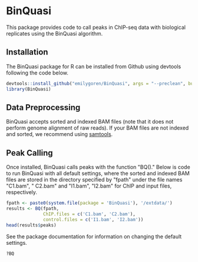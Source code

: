 # BinQuasi

This package provides code to call peaks in ChIP-seq data with biological replicates using the BinQuasi algorithm.

## Installation

The BinQuasi package for R can be installed from Github using devtools following the code below.

```R
devtools::install_github("emilygoren/BinQuasi", args = "--preclean", build_vignettes = TRUE)
library(BinQuasi)
```

## Data Preprocessing

BinQuasi accepts sorted and indexed BAM files (note that it does not perform genome alignment of raw reads). If your BAM files are not indexed and sorted, we recommend using [samtools](http://www.htslib.org/).


## Peak Calling

Once installed, BinQuasi calls peaks with the function "BQ()." Below is code to run BinQuasi with all default settings, where the sorted and indexed BAM files are stored in the directory specified by "fpath" under the file names "C1.bam", "
C2.bam" and "I1.bam", "I2.bam" for ChIP and input files, respectively. 

```R
fpath <- paste0(system.file(package = 'BinQuasi'), '/extdata/')
results <- BQ(fpath, 
              ChIP.files = c('C1.bam', 'C2.bam'), 
              control.files = c('I1.bam', 'I2.bam'))
head(results$peaks)
```

See the package documentation for information on changing the default settings.
```R
?BQ
```